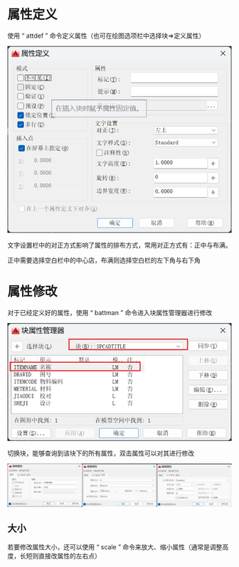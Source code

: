# 属性定义

使用 “ attdef ” 命令定义属性（也可在绘图选项栏中选择块=>定义属性）

![Snipaste_2024-03-18_15-10-25](assets/Snipaste_2024-03-18_15-10-25.png)

文字设置栏中的对正方式影响了属性的排布方式，常用对正方式有：正中与布满。

正中需要选择空白栏中的中心店，布满则选择空白栏的左下角与右下角

# 属性修改

对于已经定义好的属性，使用 “ battman ” 命令进入块属性管理器进行修改

![Snipaste_2024-03-18_15-13-59](assets/Snipaste_2024-03-18_15-13-59.png)

切换块，能够查询到该块下的所有属性，双击属性可以对其进行修改

![Snipaste_2024-03-18_15-15-13](assets/Snipaste_2024-03-18_15-15-13.png)

## 大小

若要修改属性大小，还可以使用 “ scale ” 命令来放大、缩小属性（通常是调整高度，长短则直接改属性的左右点）